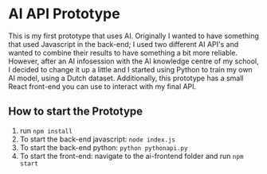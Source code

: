 # AI API Prototype
This is my first prototype that uses AI. Originally I wanted to have something that used Javascript in the back-end; I used two different AI API's and wanted to combine their results to have something a bit more reliable. However, after an AI infosession with the AI knowledge centre of my school, I decided to change it up a little and I started using Python to train my own AI model, using a Dutch dataset. Additionally, this prototype has a small React front-end you can use to interact with my final API. 

## How to start the Prototype
1. run `npm install`
2. To start the back-end javascript: `node index.js`
3. To start the back-end python: `python pythonapi.py` 
4. To start the front-end: navigate to the ai-frontend folder and run `npm start`

